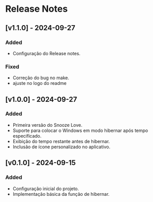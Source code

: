 # Release Notes


## [v1.1.0] - 2024-09-27
### Added
- Configuração do Release notes.

### Fixed
- Correção do bug no make.
- ajuste no logo do readme

## [v1.0.0] - 2024-09-27
### Added
- Primeira versão do Snooze Love.
- Suporte para colocar o Windows em modo hibernar após tempo especificado.
- Exibição do tempo restante antes de hibernar.
- Inclusão de ícone personalizado no aplicativo.

## [v0.1.0] - 2024-09-15
### Added
- Configuração inicial do projeto.
- Implementação básica da função de hibernar.
